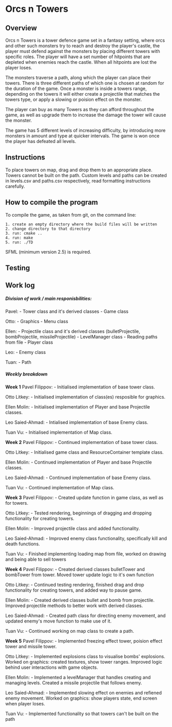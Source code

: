 # Orcs n Towers
## Overview

Orcs n Towers is a tower defence game set in a fantasy setting, where orcs and other such monsters try to reach and destroy the player's castle, the player must defend against the monsters by placing different towers with specific roles. The player will have a set number of hitpoints that are depleted when enemies reach the castle. When all hitpoints are lost the player loses.

The monsters traverse a path, along which the player can place their towers. There is three different paths of which one is chosen at random for the duration of the game. Once a monster is inside a towers range, depending on the towers it will either create a projectile that matches the towers type, or apply a slowing or poision effect on the monster.

The player can buy as many Towers as they can afford throughout the game, as well as upgrade them to increase the damage the tower will cause the monster.

The game has 5 different levels of increasing difficulty, by introducing more monsters in amount and type at quicker intervals. The game is won once the player has defeated all levels. 

## Instructions

To place towers on map, drag and drop them to an appropriate place. Towers cannot be built on the path.
Custom levels and paths can be created in levels.csv and paths.csv respectively, read formatting instructions carefully.

## How to compile the program

To compile the game, as taken from git, on the command line:

    1. create an empty directory where the build files will be written
    2. change directory to that directory
    3. run: cmake ..
    4. run: make
    5. run: ./TD

SFML (minimum version 2.5) is required.

## Testing

## Work log

##### Division of work / main responisbilities:

Pavel:
    - Tower class and it's derived classes
    - Game class

Otto:
    - Graphics
    - Menu class

Ellen:
    - Projectile class and it's derived classes (bulletProjectile, bombProjectile, missileProjectile)
    - LevelManager class
    - Reading paths from file
    - Player class

Leo:
    - Enemy class

Tuan:
    - Path

##### Weekly breakdown

**Week 1**
Pavel Filippov:
    - Initialised implementation of base tower class.

Otto Litkey: 
    - Initialised implementation of class(es) resposible for graphics.

Ellen Molin:
    - Initialised implementation of Player and base Projectile classes.

Leo Saied-Ahmad:
    - Intialised implementation of base Enemy class.

Tuan Vu:
    - Initialised implementation of Map class.

**Week 2**
Pavel Filippov:
    - Continued implementation of base tower class.

Otto Litkey: 
    - Initialised game class and ResourceContainer template class.

Ellen Molin:
    - Continued implementation of Player and base Projectile classes.

Leo Saied-Ahmad:
    - Continued implementation of base Enemy class.

Tuan Vu:
    - Continued implementation of Map class.

**Week 3**
Pavel Filippov:
    - Created update function in game class, as well as for towers.

Otto Litkey: 
    - Tested rendering, beginnings of dragging and dropping functionality for creating towers.

Ellen Molin:
    - Improved projectile class and added functionality.

Leo Saied-Ahmad:
    - Improved enemy class functionality, specifically kill and death functions.

Tuan Vu:
    - Finished implementing loading map from file, worked on drawing and being able to sell towers

**Week 4**
Pavel Filippov:
    - Created derived classes bulletTower and bombTower from tower. Moved tower update logic to it's own function

Otto Litkey: 
    - Continued testing rendering, finished drag and drop functionality for creating towers, and added way to pause game.

Ellen Molin:
    - Created derived classes bullet and bomb from projectile. Improved projectile methods to better work with derived classes.

Leo Saied-Ahmad:
    - Created path class for directing enemy movement, and updated enemy's move function to make use of it.

Tuan Vu:
    - Continued working on map class to create a path.

**Week 5**
Pavel Filippov:
    - Implemented freezing effect tower, poision effect tower and missile tower.

Otto Litkey: 
    - Implemented explosions class to visualise bombs' explosions. Worked on graphics: created textures, show tower ranges. Improved logic behind user interactions with game objects.

Ellen Molin:
    - Implemented a levelManager that handles creating and managing levels. Created a missile projectile that follows enemy.

Leo Saied-Ahmad:
    - Implemented slowing effect on enemies and refiened enemy movement. Worked on graphics: show players state, end screen when player loses.

Tuan Vu:
    - Implemented functionality so that towers can't be built on the path